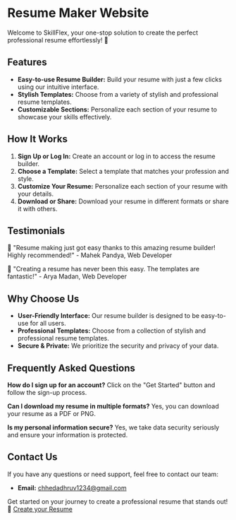 # Resume Maker Website

Welcome to SkillFlex, your one-stop solution to create the perfect professional resume effortlessly! 🚀

## Features

- **Easy-to-use Resume Builder:** Build your resume with just a few clicks using our intuitive interface.
- **Stylish Templates:** Choose from a variety of stylish and professional resume templates.
- **Customizable Sections:** Personalize each section of your resume to showcase your skills effectively.

## How It Works

1. **Sign Up or Log In:** Create an account or log in to access the resume builder.
2. **Choose a Template:** Select a template that matches your profession and style.
3. **Customize Your Resume:** Personalize each section of your resume with your details.
4. **Download or Share:** Download your resume in different formats or share it with others.

## Testimonials

🌟 "Resume making just got easy thanks to this amazing resume builder! Highly recommended!" - Mahek Pandya, Web Developer

🌟 "Creating a resume has never been this easy. The templates are fantastic!" - Arya Madan, Web Developer

## Why Choose Us

- **User-Friendly Interface:** Our resume builder is designed to be easy-to-use for all users.
- **Professional Templates:** Choose from a collection of stylish and professional resume templates.
- **Secure & Private:** We prioritize the security and privacy of your data.

## Frequently Asked Questions

**How do I sign up for an account?**
Click on the "Get Started" button and follow the sign-up process.

**Can I download my resume in multiple formats?**
Yes, you can download your resume as a PDF or PNG.

**Is my personal information secure?**
Yes, we take data security seriously and ensure your information is protected.

## Contact Us

If you have any questions or need support, feel free to contact our team:
- **Email:** [chhedadhruv1234@gmail.com](mailto:chhedadhruv1234@gmail.com)

Get started on your journey to create a professional resume that stands out! 📝 [Create your Resume](https://skillflex.dhruvchheda.com)